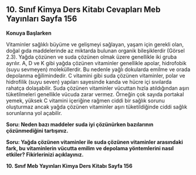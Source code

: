 ## 10. Sınıf Kimya Ders Kitabı Cevapları Meb Yayınları Sayfa 156

**Konuya Başlarken**

Vitaminler sağlıklı büyüme ve gelişmeyi sağlayan, yaşam için gerekli olan, doğal gıda maddelerinde az miktarda bulunan organik bileşiklerdir (Görsel 2.3). Yağda çözünen ve suda çözünen olmak üzere genellikle iki gruba ayrılır. A, D ve K gibi yağda çözünen vitaminler genellikle apolar, hidrofobik (suyu sevmeyen) moleküllerdir. Bu nedenle yağlı dokularda emilme ve orada depolanma eğilimindedir. C vitamini gibi suda çözünen vitaminler, polar ve hidrofilik (suyu seven) yapıları sayesinde kanda ve hücre içi sıvılarda rahatça dolaşabilir. Suda çözünen vitaminler vücuttan hızla atıldığından aşırı tüketilmeleri genellikle vücuda zarar vermez. Örneğin çok sayıda portakal yemek, yüksek C vitamini içeriğine rağmen ciddi bir sağlık sorunu oluşturmaz ancak yağda çözünen vitaminler aşırı tüketildiğinde ciddi sağlık sorunlarına yol açabilir.

**Soru: Neden bazı maddeler suda iyi çözünürken bazılarının çözünmediğini tartışınız.**

**Soru: Yağda çözünen vitaminler ile suda çözünen vitaminler arasındaki fark, bu vitaminlerin vücutta emilim ve depolama yöntemlerini nasıl etkiler? Fikirlerinizi açıklayınız.**

**10. Sınıf Meb Yayınları Kimya Ders Kitabı Sayfa 156**